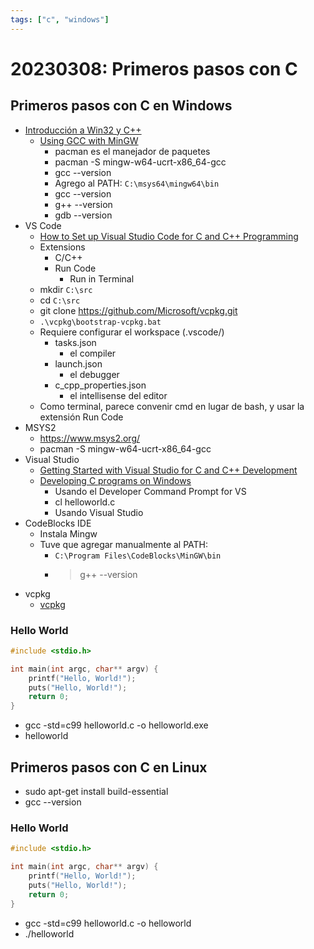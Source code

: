 ```yaml
---
tags: ["c", "windows"]
---
```


# 20230308: Primeros pasos con C

## Primeros pasos con C en Windows

- [Introducción a Win32 y C++](https://docs.microsoft.com/es-es/windows/win32/learnwin32/learn-to-program-for-windows)
	- [Using GCC with MinGW](https://code.visualstudio.com/docs/cpp/config-mingw)
		- pacman es el manejador de paquetes
		- pacman -S mingw-w64-ucrt-x86_64-gcc
		- gcc --version
		- Agrego al PATH: `C:\msys64\mingw64\bin`
		- gcc --version
		- g++ --version
		- gdb --version
- VS Code
	- [How to Set up Visual Studio Code for C and C++ Programming](https://www.youtube.com/watch?v=77v-Poud_io&ab_channel=LearningLad)
	- Extensions
		- C/C++
		- Run Code
			- Run in Terminal
	- mkdir `C:\src`
	- cd `C:\src`
	- git clone https://github.com/Microsoft/vcpkg.git
	- `.\vcpkg\bootstrap-vcpkg.bat`
	- Requiere configurar el workspace (.vscode/)
		- tasks.json
			- el compiler
		- launch.json
			- el debugger
		- c_cpp_properties.json
			- el intellisense del editor
	- Como terminal, parece convenir cmd en lugar de bash, y usar la extensión Run Code
- MSYS2
	- https://www.msys2.org/
	- pacman -S mingw-w64-ucrt-x86_64-gcc
- Visual Studio
	- [Getting Started with Visual Studio for C and C++ Development](https://devblogs.microsoft.com/cppblog/getting-started-with-visual-studio-for-c-and-cpp-development/)
	- [Developing C programs on Windows](https://www.cs.auckland.ac.nz/~paul/C/Windows/)
		- Usando el Developer Command Prompt for VS
		- cl helloworld.c
		- Usando Visual Studio
- CodeBlocks IDE
	- Instala Mingw
	- Tuve que agregar manualmente al PATH:
		- `C:\Program Files\CodeBlocks\MinGW\bin`
		- > g++ --version
- vcpkg
	- [vcpkg](https://vcpkg.io/en/index.html)

### Hello World

```c
#include <stdio.h>

int main(int argc, char** argv) {
    printf("Hello, World!");
    puts("Hello, World!");
    return 0;
}
```

- gcc -std=c99 helloworld.c -o helloworld.exe
- helloworld

## Primeros pasos con C en Linux

- sudo apt-get install build-essential
- gcc --version

### Hello World

```c
#include <stdio.h>

int main(int argc, char** argv) {
    printf("Hello, World!");
    puts("Hello, World!");
    return 0;
}
```

- gcc -std=c99 helloworld.c -o helloworld
- ./helloworld